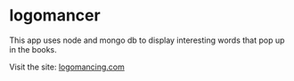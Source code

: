 # logomancer

This app uses node and mongo db to display interesting words that pop up in the books.

Visit the site: [logomancing.com](https://logomancing.com)
